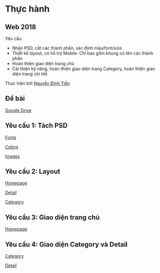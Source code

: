 # **Thực hành**
## **Web 2018**

Yêu cầu: 
- Nhận PSD, cắt các thành phần, xác định màu/font/size
- Thiết kế layout, có hỗ trợ Mobile. Chỉ bao gồm khung có tên các thành phần
- Hoàn thiện giao diện trang chủ
- Cải thiện kỹ năng, hoàn thiện giao diện trang Category, hoàn thiện giao diện trang chi tiết

Thực hiện bởi [Nguyễn Đình Tiến](https://github.com/dinhtien12298)

## Đề bài
[Google Drive](https://drive.google.com/drive/u/0/folders/1DnlNLLxEuz27R3nJ5rEI2iKPdF8qzlop)

## Yêu cầu 1: Tách PSD

[Fonts](https://dinhtien12298.github.io/web2018/elements/fonts.html)

[Colors](https://dinhtien12298.github.io/web2018/elements/colors.html)

[Images](https://dinhtien12298.github.io/web2018/elements/images.html)

## Yêu cầu 2: Layout

[Homepage](https://dinhtien12298.github.io/web2018/images/layout/homepage.png)

[Detail](https://dinhtien12298.github.io/web2018/images/layout/detail.png)

[Category](https://dinhtien12298.github.io/web2018/images/layout/category.png)

## Yêu cầu 3: Giao diện trang chủ

[Homepage](https://dinhtien12298.github.io/web2018/elements/homepage.html)

## Yêu cầu 4: Giao diện Category và Detail

[Category](https://dinhtien12298.github.io/web2018/elements/category.html)

[Detail](https://dinhtien12298.github.io/web2018/elements/detail.html)

